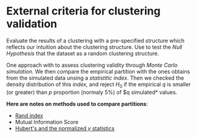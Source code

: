 # External criteria for clustering validation

Evaluate the results of a clustering with a pre-specified structure which reflects our intuition about 
the clustering structure. Use to test the *Null Hypothesis* that the
dataset as a random clustering structure.

One approach with to assess clustering validity through *Monte Carlo
simulation*. We then compare the empirical partition with the ones
obtains from the simulated data unsing a *statistitic index*. Then we
checked the density distribution of this *index*, and reject $H_{0}$ if
the empirical $q$ is smaller (or greater) than $p$ proportion (normaly
5%) of $q simulated* values.

**Here are notes on methods used to compare partitions**:

- [Rand index](../21)
- Mutual Information Score
- [Hubert's and the normalized $\gamma$ statistics](../22)
